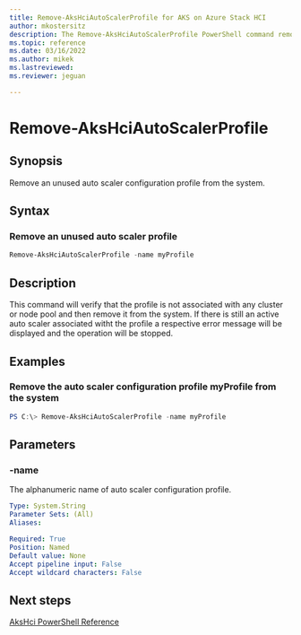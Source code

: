 ```yaml
---
title: Remove-AksHciAutoScalerProfile for AKS on Azure Stack HCI
author: mkostersitz
description: The Remove-AksHciAutoScalerProfile PowerShell command removes an unused auto scaler configuration profile from the system.
ms.topic: reference
ms.date: 03/16/2022
ms.author: mikek 
ms.lastreviewed: 
ms.reviewer: jeguan

---
```


# Remove-AksHciAutoScalerProfile

## Synopsis
Remove an unused auto scaler configuration profile from the system.

## Syntax

### Remove an unused auto scaler profile
```powershell
Remove-AksHciAutoScalerProfile -name myProfile
```

## Description
This command will verify that the profile is not associated with any cluster or node pool and then remove it from the system. If there is still an active auto scaler associated witht the profile a respective error message will be displayed and the operation will be stopped.

## Examples

### Remove the auto scaler configuration profile myProfile from the system
```powershell
PS C:\> Remove-AksHciAutoScalerProfile -name myProfile
```

## Parameters

### -name
The alphanumeric name of auto scaler configuration profile.
```yaml
Type: System.String
Parameter Sets: (All)
Aliases:

Required: True
Position: Named
Default value: None
Accept pipeline input: False
Accept wildcard characters: False
```


## Next steps

[AksHci PowerShell Reference](index.md)
